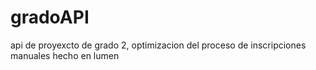 # gradoAPI
api de proyexcto de grado 2, optimizacion del proceso de inscripciones manuales hecho en lumen
